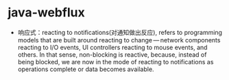 # java-webflux

* 响应式：reacting to notifications(对通知做出反应), refers to programming models 
that are built around reacting to change — network components reacting to I/O events, UI controllers reacting to mouse events, and others. In that sense, non-blocking is reactive, because, instead of being blocked, we are now in the mode of reacting to notifications as operations complete or data becomes available.